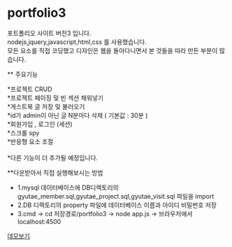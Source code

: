 # portfolio3

포트폴리오 사이트 버전3 입니다.<br/>
nodejs,jquery,javascript,html,css 를 사용했습니다. <br/>
모든 요소를 직접 코딩했고 디자인은 웹을 돌아다니면서 본 것들을 따라 만든 부분이 많습니다.<br/>

** 주요기능

 *프로젝트 CRUD<br/>
 *프로젝트 페이징 및 빈 섹션 채워넣기<br/>
 *게스트북 글 저장 및 불러오기<br/>
 *id가 admin이 아닌 글 N분마다 삭제 ( 기본값 : 30분 ) <br/>
 *회원가입 , 로그인 (세션) <br/>
 *스크롤 spy<br/>
 *반응형 요소 조절<br/>
<br/>
 *다른 기능이 더 추가될 예정입니다.
<br/>

**다운받아서 직접 실행해보시는 방법
 * 1.mysql 데이터베이스에 DB디렉토리의 gyutae_member.sql,gyutae_project.sql,gyutae_visit.sql 파일을 import <br/>
 * 2.DB 디렉토리의 property 파일에 데이터베이스 이름과 아이디 비밀번호 저장<br/>
 * 3.cmd -> cd 저장경로/portfolio3 -> node app.js -> 브라우저에서 localhost:4500 <br/>

[데모보기](http://kutaelee.iptime.org:4500)
